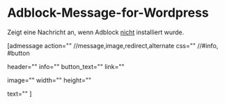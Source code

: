 # Adblock-Message-for-Wordpress
Zeigt eine Nachricht an, wenn Adblock <u>nicht</u> installiert wurde.

[admessage
action="" //message,image,redirect,alternate
css=""	  //#info, #button

header="" 
info=""
button_text=""
link=""

image=""
width=""
height=""

text=""
]

